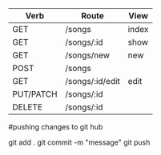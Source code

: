 | Verb | Route | View |
|------|-------|------|
| GET | /songs | index | #Get all the songs
| GET | /songs/:id | show | #Get 1 songs '/songs/6'
| GET | /songs/new| new | #Get the form to make a song
| POST | /songs | | #Create a song
| GET | /songs/:id/edit | edit | #Get a form to edit 1 song
| PUT/PATCH | /songs/:id | | #update 1 song
| DELETE | /songs/:id | | #delete 1 song

#pushing changes to git hub

git add .
git commit -m "message"
git push